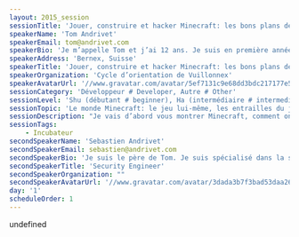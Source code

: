 ```yaml
---
layout: 2015_session
sessionTitle: 'Jouer, construire et hacker Minecraft: les bons plans de Tom, 12 ans'
speakerName: 'Tom Andrivet'
speakerEmail: tom@andrivet.com
speakerBio: 'Je m’appelle Tom et j’ai 12 ans. Je suis en première année du cycle d’orientation de Vuillonnex à Bernex dans le canton de Genève. Je suis fan de lego, de Star Wars, j’aime bien bricoler avec mon grand-père. Mais surtout, j’aime beaucoup jouer et construire dans Minecraft.'
speakerAddress: 'Bernex, Suisse'
speakerTitle: 'Jouer, construire et hacker Minecraft: les bons plans de Tom, 12 ans'
speakerOrganization: 'Cycle d’orientation de Vuillonnex'
speakerAvatarUrl: '//www.gravatar.com/avatar/5ef7131c9e68dd3bdc217177e5a318d8?size=200&default=mm'
sessionCategory: 'Développeur # Developer, Autre # Other'
sessionLevel: 'Shu (débutant # beginner), Ha (intermédiaire # intermediate)'
sessionTopic: 'Le monde Minecraft: le jeu lui-même, les entrailles du jeu (Java) et l’extérieur (la communauté)'
sessionDescription: "Je vais d’abord vous montrer Minecraft, comment on joue et comment on crée son propre monde. On peut jouer seul ou à plusieurs par Internet et pour cela il faut se connecter à un serveur. On peut aussi modifier le jeu et ajouter des “mods”. Pour cela, on utilise des techniques de décompilation et de recompilation et de la programmation en Java (bon, ça c’est plutôt le domaine de mon père). Ces mods sont souvent regroupés dans des “Modpacks”, avec toute une communauté autour de certains Youtubers.\n\nParmi ces mods, on trouve ComputerCraft. Avec ce mod, on a des ordinateurs dans l’ordinateur, des moniteurs, des modems et même des robots (des tortues) ! Bienvenue en 2015 à la sauce des années 1980. Avec cela, on peut apprendre les bases de la programmation et des systèmes d’exploitation (ça s’appelle CraftOS).\n\nAvec mon père, je vais ensuite vous indiquer comment créer son propre serveur sous Debian et construire ses propres “mods” en Java. Et si on a la temps de le préparer, on vous fera quelques démos de hacking à la mode Minecraft !\n\nOn vous parlera aussi de certains cotés moins jolis de la communauté Minecraft et de certains dangers."
sessionTags:
    - Incubateur
secondSpeakerName: 'Sebastien Andrivet'
secondSpeakerEmail: sebastien@andrivet.com
secondSpeakerBio: 'Je suis le père de Tom. Je suis spécialisé dans la sécurité des systèmes d’information, en particulier les audits d’applications mobiles iOS et Android et les audits infoforensiques de systèmes Windows et Mac OS X suite à un incident de sécurité. A mes heures perdues, je suis également développeur C++.'
secondSpeakerTitle: 'Security Engineer'
secondSpeakerOrganization: ""
secondSpeakerAvatarUrl: '//www.gravatar.com/avatar/3dada3b7f3bad53daa2684d3bbb842f8?size=200&default=mm'
day: '1'
scheduleOrder: 1
---
```


undefined
